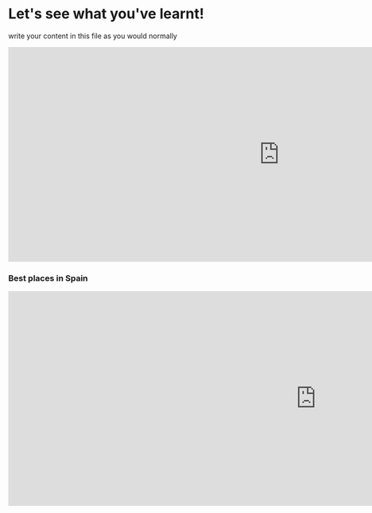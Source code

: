 <h1>Let's see what you've learnt!</h1>
<p>write your content in this file as you would normally</p>
<iframe src="https://h5p.org/h5p/embed/1239550" width="1090" height="432" frameborder="0" allowfullscreen="allowfullscreen" allow="geolocation *; microphone *; camera *; midi *; encrypted-media *" title="Basic conversation when meeting someone"></iframe><script src="https://h5p.org/sites/all/modules/h5p/library/js/h5p-resizer.js" charset="UTF-8"></script>  

<div class="container">
<div class="row">
<div class="col-sm-6">
<h3>Best places in Spain</h3>
<p></p>
<iframe src="https://h5p.org/h5p/embed/1239550" width="1238" height="432" frameborder="0" allowfullscreen="allowfullscreen" allow="geolocation *; microphone *; camera *; midi *; encrypted-media *" title="Basic conversation when meeting someone"></iframe><script src="https://h5p.org/sites/all/modules/h5p/library/js/h5p-resizer.js" charset="UTF-8"></script>

</ol>
